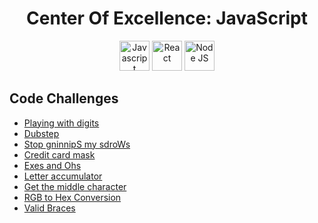<h1 align="center">Center Of Excellence: JavaScript</h1>

<!-- Logos -->
<div align="center">
   <img title="Javascript" height="48" src="https://cdn4.iconfinder.com/data/icons/logos-and-brands/512/187_Js_logo_logos-48.png" />
   <img title="React" height="48" src="https://cdn4.iconfinder.com/data/icons/logos-3/600/React.js_logo-48.png" />
   <img title="Node JS" height="48" src="https://www.typescriptlang.org/icons/icon-48x48.png?v=8944a05a8b601855de116c8a56d3b3ae" />
</div>

<!-- Table of content -->
## Code Challenges
- [Playing with digits](./katas/Playing-with-digits.md)
- [Dubstep](./katas/Dubstep.md)
- [Stop gninnipS my sdroWs](./katas/Stop-gninnipS-my-sdroW.md)
- [Credit card mask](./challenge/katas/Credit-card-mask.md)
- [Exes and Ohs](./challenge/katas/Exes-and-Ohs.md)
- [Letter accumulator](./challenge/katas/Letter-accumulator.md)
- [Get the middle character](./challenge/katas/07_Get-the-middle-character.md)
- [RGB to Hex Conversion](./challenge/katas/08_RGB-to-Hex-Conversion.md)
- [Valid Braces](09_Valid-Braces.md)